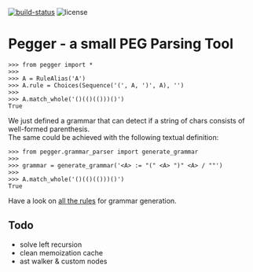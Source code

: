 [![build-status](https://img.shields.io/travis/friedrichschoene/pegger.svg)](https://travis-ci.org/friedrichschoene/pegger)
![license](https://img.shields.io/github/license/friedrichschoene/pegger.svg)

# Pegger - a small PEG Parsing Tool

    >>> from pegger import *
    >>>
    >>> A = RuleAlias('A')
    >>> A.rule = Choices(Sequence('(', A, ')', A), '')
    >>>
    >>> A.match_whole('()(()(()))()')
    True

We just defined a grammar that can detect if a string of chars consists of well-formed parenthesis.  
The same could be achieved with the following textual definition:

    >>> from pegger.grammar_parser import generate_grammar
    >>>
    >>> grammar = generate_grammar('<A> := "(" <A> ")" <A> / ""')
    >>>
    >>> A.match_whole('()(()(()))()')
    True

Have a look on [all the rules](docs/grammar.md) for grammar generation.

## Todo
 - solve left recursion
 - clean memoization cache
 - ast walker & custom nodes
